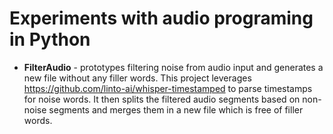 # Experiments with audio programing in Python

 - **FilterAudio** -   prototypes filtering noise from audio input and generates a new file without any filler words. This project leverages https://github.com/linto-ai/whisper-timestamped to parse timestamps for noise words. It then splits the filtered audio segments based on non-noise segments and merges them in a new file which is free of filler words.
